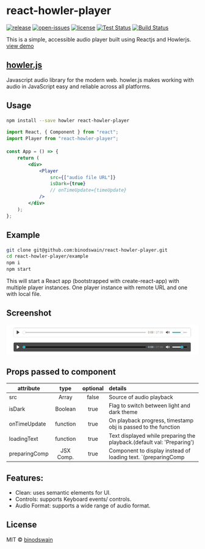 # react-howler-player

[![release](https://badgen.net/npm/v/react-howler-player)](https://www.npmjs.com/package/react-howler-player)
[![open-issues](https://badgen.net/github/open-issues/binodswain/react-howler-player)](https://github.com/binodswain/react-howler-player/issues)
[![license](https://badgen.net/github/license/binodswain/react-howler-player)](https://github.com/binodswain/react-howler-player/blob/master/LICENSE)
[![Test Status](https://github.com/binodswain/react-howler-player/workflows/Test/badge.svg)](https://github.com/binodswain/react-howler-player/actions?query=workflow%3ATest)
[![Build Status](https://github.com/binodswain/react-howler-player/workflows/Build/badge.svg)](https://github.com/binodswain/react-howler-player/actions?query=workflow%3ABuild)

This is a simple, accessible audio player built using Reactjs and Howlerjs.
[view demo](https://binodswain.github.io/react-howler-player/)

## [howler.js](https://howlerjs.com/)

Javascript audio library for the modern web. howler.js makes working with audio in JavaScript easy and reliable across all platforms.

## Usage

```bash
npm install --save howler react-howler-player
```

```jsx
import React, { Component } from "react";
import Player from "react-howler-player";

const App = () => {
    return (
        <div>
            <Player
                src={["audio file URL"]}
                isDark={true}
                // onTimeUpdate={timeUpdate}
            />
        </div>
    );
};
```

## Example

```bash
git clone git@github.com:binodswain/react-howler-player.git
cd react-howler-player/example
npm i
npm start
```

This will start a React app (bootstrapped with create-react-app) with multiple player instances.
One player instance with remote URL and one with local file.

## Screenshot

![Screenshot 1](/example/react-howler-player.png?raw=true "player")

## Props passed to component

| attribute     |   type    | optional | details                                                                        |
| ------------- | :-------: | :------: | :----------------------------------------------------------------------------- |
| src           |   Array   |  false   | Source of audio playback                                                       |
| isDark        |  Boolean  |   true   | Flag to switch between light and dark theme                                    |
| onTimeUpdate  | function  |   true   | On playback progress, timestamp obj is passed to the function                  |
| loadingText   | function  |   true   | Text displayed while preparing the playback.(default val: 'Preparing')         |
| preparingComp | JSX Comp. |   true   | Component to display instead of loading text. `(preparingComp || loadingText)` |

## Features:

-   Clean: uses semantic elements for UI.
-   Controls: supports Keyboard events/ controls.
-   Audio Format: supports a wide range of audio format.

## License

MIT © [binodswain](https://github.com/binodswain)
